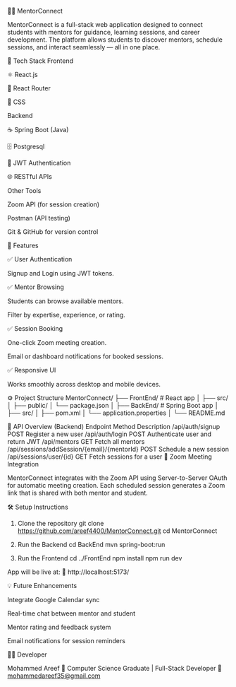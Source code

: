 🧑‍🏫 MentorConnect

MentorConnect is a full-stack web application designed to connect students with mentors for guidance, learning sessions, and career development.
The platform allows students to discover mentors, schedule sessions, and interact seamlessly — all in one place.

🚀 Tech Stack
Frontend

⚛️ React.js

🧭 React Router

🎨 CSS 


Backend

☕ Spring Boot (Java)

🗄️ Postgresql

🔐 JWT Authentication

🌐 RESTful APIs

Other Tools

Zoom API (for session creation)

Postman (API testing)

Git & GitHub for version control


📸 Features

✅ User Authentication

Signup and Login using JWT tokens.


✅ Mentor Browsing

Students can browse available mentors.

Filter by expertise, experience, or rating.

✅ Session Booking

One-click Zoom meeting creation.

Email or dashboard notifications for booked sessions.

✅ Responsive UI

Works smoothly across desktop and mobile devices.

⚙️ Project Structure
MentorConnect/
├── FrontEnd/           # React app
│   ├── src/
│   ├── public/
│   └── package.json
│
├── BackEnd/            # Spring Boot app
│   ├── src/
│   ├── pom.xml
│   └── application.properties
│
└── README.md

🧩 API Overview (Backend)
Endpoint	Method	Description
/api/auth/signup	POST	Register a new user
/api/auth/login	POST	Authenticate user and return JWT
/api/mentors	GET	Fetch all mentors
/api/sessions/addSession/{email}/{mentorId}	POST	Schedule a new session
/api/sessions/user/{id}	GET	Fetch sessions for a user
🧠 Zoom Meeting Integration

MentorConnect integrates with the Zoom API using Server-to-Server OAuth for automatic meeting creation.
Each scheduled session generates a Zoom link that is shared with both mentor and student.

🛠️ Setup Instructions
1. Clone the repository
git clone https://github.com/areef4400/MentorConnect.git
cd MentorConnect

2. Run the Backend
cd BackEnd
mvn spring-boot:run

3. Run the Frontend
cd ../FrontEnd
npm install
npm run dev


App will be live at:
🔗 http://localhost:5173/

💡 Future Enhancements

Integrate Google Calendar sync

Real-time chat between mentor and student

Mentor rating and feedback system

Email notifications for session reminders

👨‍💻 Developer

Mohammed Areef
💼 Computer Science Graduate | Full-Stack Developer
📧 mohammedareef35@gmail.com
